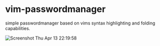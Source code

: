 # vim-passwordmanager
simple passwordmanager based on vims syntax highlighting and folding capabilities.

![Screenshot Thu Apr 13 22:19:58](http://pixelbanane.de/yafu/3271972519/vimpass.gif)

